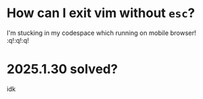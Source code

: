 # How can I exit vim without `esc`?
I'm stucking in my codespace which running on mobile browser!<br>
:q!:q!:q!

# 2025.1.30 solved?
idk
